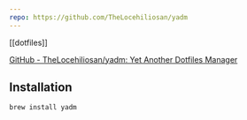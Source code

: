 ```yaml
---
repo: https://github.com/TheLocehiliosan/yadm
---
```

[[dotfiles]]

[GitHub - TheLocehiliosan/yadm: Yet Another Dotfiles Manager](https://github.com/TheLocehiliosan/yadm)

## Installation

```shell
brew install yadm
```

